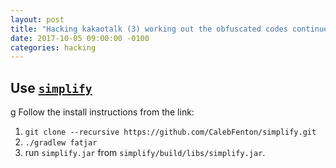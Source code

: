 ```yaml
---
layout: post
title: "Hacking kakaotalk (3) working out the obfuscated codes continued"
date: 2017-10-05 09:00:00 -0100
categories: hacking
---
```

## Use [**`simplify`**](https://github.com/CalebFenton/simplify)
g
Follow the install instructions from the link:
1. `git clone --recursive https://github.com/CalebFenton/simplify.git`
2. `./gradlew fatjar`
3. run `simplify.jar` from `simplify/build/libs/simplify.jar`.

